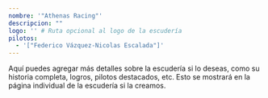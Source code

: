 ```yaml
---
nombre: '"Athenas Racing"'
descripcion: ""
logo: '' # Ruta opcional al logo de la escudería
pilotos:
  - '["Federico Vázquez-Nicolas Escalada"]'
---
```


Aquí puedes agregar más detalles sobre la escudería si lo deseas, como su historia completa, logros, pilotos destacados, etc. Esto se mostrará en la página individual de la escudería si la creamos.
